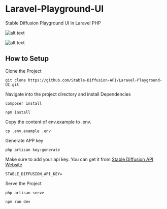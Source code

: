 # Laravel-Playground-UI
Stable Diffusion Playground UI in Laravel PHP

![alt text](https://stablediffusionapi.com//storage/generations/playground.jpeg)

![alt text](https://stablediffusionapi.com//storage/generations/playground1.jpeg)


## How to Setup 

Clone the Project
```
git clone https://github.com/Stable-Diffusion-API/Laravel-Playground-UI.git
```

Navigate into the project directory and install Dependencies 
```
composer install

npm install
```

Copy the content of env.example to .env.

```
cp .env.example .env
```

Generate APP key
```
php artisan key:generate
```

Make sure to add your api key. You can get it from [Stable Diffusion API Website](https://stablediffusionapi.com/)
```
STABLE_DIFFUSION_API_KEY=
```

Serve the Project
```
php artisan serve

npm run dev
```






